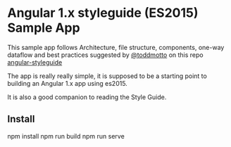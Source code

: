 # Angular 1.x styleguide (ES2015) Sample App

This sample app follows Architecture, file structure, components, one-way dataflow and best practices suggested by [@toddmotto](//twitter.com/toddmotto) on this repo [angular-styleguide](//github.com/toddmotto/angular-styleguide)

The app is really really simple, it is supposed to be a starting point to building an Angular 1.x app using es2015.

It is also a good companion to reading the Style Guide.

## Install

npm install
npm run build
npm run serve
